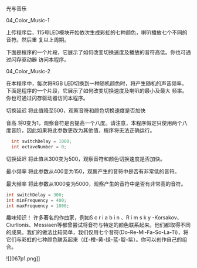 光与音乐

04_Color_Music-1

上传程序后，115号LED模块开始依次生成彩虹的七种颜色，喇叭播放七个不同的音符。然后重
复以上周期。

下面是程序的一个片段，它展示了如何改变切换速度及播放的音符高低。你也可通过闪存驱动器
访问本程序。

04_Color_Music-2

在本程序中，每次将RGB LED切换到一种随机颜色时，将产生随机的声音频率。下面是程序的一个片段，它展示了如何改变切换速度及喇叭的最小及最大
频率。你也可通过闪存驱动器访问本程序。

切换延迟
将此值降至500，观察音符和颜色切换速度是否加快

音高
将0变为1，观察音符是否提高一个八度。请注意，本程序假定只使用两个八度音阶，因此如果将此参数更改为其他值，程序将无法正确运行。

```c
  int switchDelay = 1000;
  int octaveNumber = 0;
```

切换延迟
将此值从300变为500，观察音符和颜色切换速度是否加快。

最小频率
将此参数从400变为150，观察产生的音符中是否有非常低的音符。

最大频率
将此参数从1000变为5000，观察产生的音符中是否有非常高的音符。

```c
int switchDelay = 300;
int minFrequency = 400;
int maxFrequency = 1000;
```

趣味知识！
许多著名的作曲家，例如S c r i a b i n 、R i m s k y -Korsakov、Ciurlionis、Messiaen等都曾尝试将音符与特定的颜色联系起来。他们都取得不同的成果。我们的做法比较简单，我们仅用七个音符(Do-Re-Mi-Fa-So-La-Ti)，将它们与彩虹的七种颜色联系起来（红-橙-黄-绿-蓝-靛-紫）。你可以创作自己的组合。

![[067p1.png]]